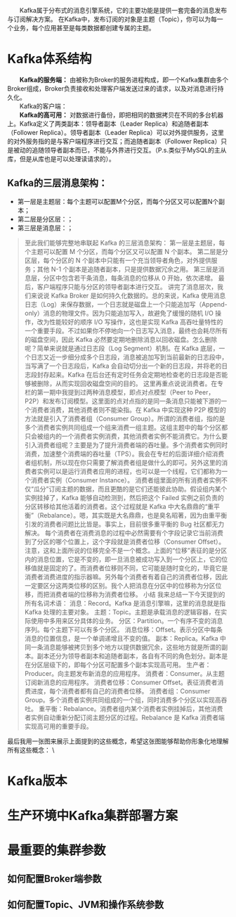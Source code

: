 &emsp;&emsp;Kafka属于分布式的消息引擎系统，它的主要功能是提供一套完备的消息发布与订阅解决方案。
在Kafka中，发布订阅的对象是主题（Topic），你可以为每一个业务，每个应用甚至是每类数据都创建专属的主题。


# Kafka体系结构
&emsp;&emsp;**Kafka的服务端：** 由被称为Broker的服务进程构成，即一个Kafka集群由多个Broker组成，Broker负责接收和处理客户端发送过来的请求，以及对消息进行持久化。
<br>
&emsp;&emsp;Kafka的客户端：
<br>
&emsp;&emsp;**Kafka的高可用：** 对数据进行备份，即把相同的数据拷贝在不同的多台机器上。Kafka定义了两类副本：领导者副本（Leader Replica）和追随者副本（Follower Replica）。领导者副本（Leader Replica）可以对外提供服务，这里的对外服务指的是与客户端程序进行交互；而追随者副本（Follower Replica）只是被动的追随领导者副本而已，不能与外界进行交互。（P.s.类似于MySQL的主从库，但是从库也是可以处理读请求的）。

## Kafka的三层消息架构：
- 第一层是主题层：每个主题可以配置M个分区，而每个分区又可以配置N个副本；
- 第二层是分区层：；
- 第三层是消息层：；

> 至此我们能够完整地串联起 Kafka 的三层消息架构：
第一层是主题层，每个主题可以配置 M 个分区，而每个分区又可以配置 N 个副本。
第二层是分区层，每个分区的 N 个副本中只能有一个充当领导者角色，对外提供服务；其他 N-1 个副本是追随者副本，只是提供数据冗余之用。
第三层是消息层，分区中包含若干条消息，每条消息的位移从 0 开始，依次递增。
最后，客户端程序只能与分区的领导者副本进行交互。
讲完了消息层次，我们来说说 Kafka Broker 是如何持久化数据的。总的来说，Kafka 使用消息日志（Log）来保存数据，一个日志就是磁盘上一个只能追加写（Append-only）消息的物理文件。因为只能追加写入，故避免了缓慢的随机 I/O 操作，改为性能较好的顺序 I/O 写操作，这也是实现 Kafka 高吞吐量特性的一个重要手段。不过如果你不停地向一个日志写入消息，最终也会耗尽所有的磁盘空间，因此 Kafka 必然要定期地删除消息以回收磁盘。怎么删除呢？简单来说就是通过日志段（Log Segment）机制。在 Kafka 底层，一个日志又近一步细分成多个日志段，消息被追加写到当前最新的日志段中，当写满了一个日志段后，Kafka 会自动切分出一个新的日志段，并将老的日志段封存起来。Kafka 在后台还有定时任务会定期地检查老的日志段是否能够被删除，从而实现回收磁盘空间的目的。
这里再重点说说消费者。在专栏的第一期中我提到过两种消息模型，即点对点模型（Peer to Peer，P2P）和发布订阅模型。这里面的点对点指的是同一条消息只能被下游的一个消费者消费，其他消费者则不能染指。在 Kafka 中实现这种 P2P 模型的方法就是引入了消费者组（Consumer Group）。所谓的消费者组，指的是多个消费者实例共同组成一个组来消费一组主题。这组主题中的每个分区都只会被组内的一个消费者实例消费，其他消费者实例不能消费它。为什么要引入消费者组呢？主要是为了提升消费者端的吞吐量。多个消费者实例同时消费，加速整个消费端的吞吐量（TPS）。我会在专栏的后面详细介绍消费者组机制，所以现在你只需要了解消费者组是做什么的即可。另外这里的消费者实例可以是运行消费者应用的进程，也可以是一个线程，它们都称为一个消费者实例（Consumer Instance）。
消费者组里面的所有消费者实例不仅“瓜分”订阅主题的数据，而且更酷的是它们还能彼此协助。假设组内某个实例挂掉了，Kafka 能够自动检测到，然后把这个 Failed 实例之前负责的分区转移给其他活着的消费者。这个过程就是 Kafka 中大名鼎鼎的“重平衡”（Rebalance）。嗯，其实既是大名鼎鼎，也是臭名昭著，因为由重平衡引发的消费者问题比比皆是。事实上，目前很多重平衡的 Bug 社区都无力解决。
每个消费者在消费消息的过程中必然需要有个字段记录它当前消费到了分区的哪个位置上，这个字段就是消费者位移（Consumer Offset）。注意，这和上面所说的位移完全不是一个概念。上面的“位移”表征的是分区内的消息位置，它是不变的，即一旦消息被成功写入到一个分区上，它的位移值就是固定的了。而消费者位移则不同，它可能是随时变化的，毕竟它是消费者消费进度的指示器嘛。另外每个消费者有着自己的消费者位移，因此一定要区分这两类位移的区别。我个人把消息在分区中的位移称为分区位移，而把消费者端的位移称为消费者位移。
小结
我来总结一下今天提到的所有名词术语：
消息：Record。Kafka 是消息引擎嘛，这里的消息就是指 Kafka 处理的主要对象。
主题：Topic。主题是承载消息的逻辑容器，在实际使用中多用来区分具体的业务。
分区：Partition。一个有序不变的消息序列。每个主题下可以有多个分区。
消息位移：Offset。表示分区中每条消息的位置信息，是一个单调递增且不变的值。
副本：Replica。Kafka 中同一条消息能够被拷贝到多个地方以提供数据冗余，这些地方就是所谓的副本。副本还分为领导者副本和追随者副本，各自有不同的角色划分。副本是在分区层级下的，即每个分区可配置多个副本实现高可用。
生产者：Producer。向主题发布新消息的应用程序。
消费者：Consumer。从主题订阅新消息的应用程序。
消费者位移：Consumer Offset。表征消费者消费进度，每个消费者都有自己的消费者位移。
消费者组：Consumer Group。多个消费者实例共同组成的一个组，同时消费多个分区以实现高吞吐。
重平衡：Rebalance。消费者组内某个消费者实例挂掉后，其他消费者实例自动重新分配订阅主题分区的过程。Rebalance 是 Kafka 消费者端实现高可用的重要手段。

最后我用一张图来展示上面提到的这些概念，希望这张图能够帮助你形象化地理解所有这些概念：
\\

# Kafka版本

# 生产环境中Kafka集群部署方案

# 最重要的集群参数
## 如何配置Broker端参数

## 如何配置Topic、JVM和操作系统参数

